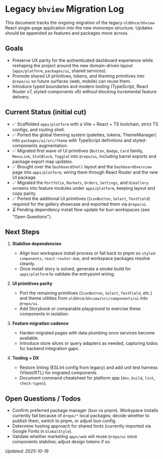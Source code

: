 # Legacy `bhview` Migration Log

This document tracks the ongoing migration of the legacy `oldbhcm/bhview` React single-page application into the new monorepo structure. Updates should be appended as features and packages move across.

## Goals

- Preserve UX parity for the authenticated dashboard experience while reshaping the project around the new domain-driven layout (`apps/platform`, `packages/ui`, shared services).
- Promote shared UI primitives, tokens, and theming primitives into `@repo/ui` so future surfaces (web, mobile) can reuse them.
- Introduce typed boundaries and modern tooling (TypeScript, React Router v7, styled-components v6) without blocking incremental feature delivery.

## Current Status (initial cut)

- ✅ Scaffolded `apps/platform` with a Vite + React + TS toolchain, strict TS configs, and routing shell.
- ✅ Ported the global theming system (palettes, tokens, ThemeManager) into `packages/ui/src/theme` with TypeScript definitions and styled-components augmentation.
- ✅ Migrated first wave of UI primitives (`Button`, `Badge`, `Card` family, `MenuLink`, `StatBlock`, `Toggle`) into `@repo/ui`, including barrel exports and package export map updates.
- ✅ Brought over the `DashboardShell` layout and the `DashboardOverview` page into `apps/platform`, wiring them through React Router and the new UI package.
- ✅ Migrated the `Portfolio`, `Markets`, `Orders`, `Settings`, and `UiGallery` screens into feature modules under `apps/platform`, keeping layout and copy parity.
- ✅ Ported the additional UI primitives (`IconButton`, `Select`, `TextField`) required for the gallery showcase and exported them via `@repo/ui`.
- ⏳ Pending dependency install flow update for bun workspaces (see "Open Questions").

## Next Steps

1. **Stabilise dependencies**
   - Align bun workspace install process or fall back to pnpm so `styled-components`, `react-router-dom`, and workspace packages resolve cleanly.
   - Once install story is solved, generate a smoke build for `apps/platform` to validate the entrypoint wiring.

2. **UI primitives parity**
   - Port the remaining primitives (`IconButton`, `Select`, `TextField`, etc.) and theme utilities from `oldbhcm/bhview/src/components/ui` into `@repo/ui`.
   - Add Storybook or comparable playground to exercise these components in isolation.

3. **Feature migration cadence**
   - Harden migrated pages with data plumbing once services become available.
   - Introduce store slices or query adapters as needed, capturing todos for backend integration gaps.

4. **Tooling + DX**
   - Restore linting (ESLint config from legacy) and add unit test harness (Vitest/RTL) for migrated components.
   - Document command cheatsheet for platform app (`dev`, `build`, `lint`, `check-types`).

## Open Questions / Todos

- Confirm preferred package manager (bun vs pnpm). Workspace installs currently fail because of `@repo/*` local packages; decide whether to publish them, switch to pnpm, or adjust bun config.
- Determine hosting approach for shared fonts (currently imported via Google Fonts in `GlobalStyle`).
- Validate whether marketing `apps/web` will reuse `@repo/ui` once components stabilise; adjust design tokens if so.

_Updated: 2025-10-19_
